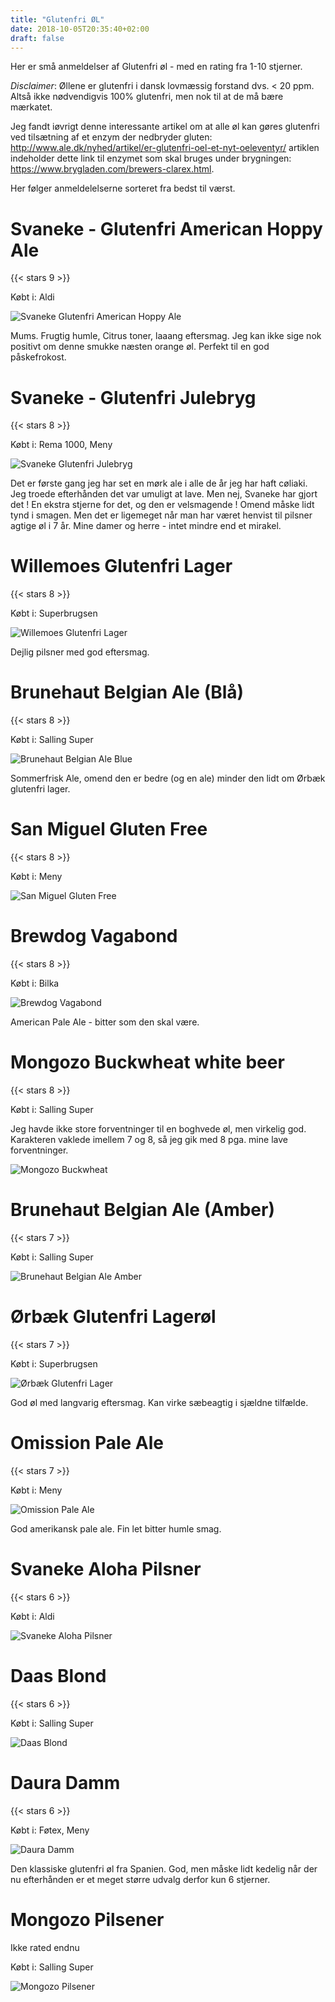 ```yaml
---
title: "Glutenfri ØL"
date: 2018-10-05T20:35:40+02:00
draft: false
---
```

Her er små anmeldelser af Glutenfri øl - med en rating fra 1-10 stjerner.

*Disclaimer*: Øllene er glutenfri i dansk lovmæssig forstand dvs. < 20 ppm.
Altså ikke nødvendigvis 100% glutenfri, men nok til at de må bære mærkatet.

Jeg fandt iøvrigt denne interessante artikel om at alle øl kan gøres glutenfri ved tilsætning af et enzym der nedbryder gluten:
<http://www.ale.dk/nyhed/artikel/er-glutenfri-oel-et-nyt-oeleventyr/> artiklen indeholder dette link til enzymet som skal bruges under 
brygningen: <https://www.brygladen.com/brewers-clarex.html>.

Her følger anmeldelelserne sorteret fra bedst til værst.


# Svaneke - Glutenfri American Hoppy Ale
{{< stars 9 >}}

Købt i: Aldi

![Svaneke Glutenfri American Hoppy Ale](images/beer/SvanekeHoppyAle.jpg)

Mums. Frugtig humle, Citrus toner, laaang eftersmag. Jeg kan ikke sige nok positivt om denne smukke næsten orange øl.
Perfekt til en god påskefrokost.

# Svaneke - Glutenfri Julebryg
{{< stars 8 >}}

Købt i: Rema 1000, Meny

![Svaneke Glutenfri Julebryg](images/beer/SvanekeGlutenfriJulebryg.jpg)

Det er første gang jeg har set en mørk ale i alle de år jeg har haft cøliaki. Jeg troede efterhånden det
var umuligt at lave. Men nej, Svaneke har gjort det ! En ekstra stjerne for det, og den er velsmagende ! Omend måske lidt tynd i smagen. Men det er ligemeget når man har været henvist til pilsner agtige øl i 7 år.
Mine damer og herre - intet mindre end et mirakel.

# Willemoes Glutenfri Lager
{{< stars 8 >}}

Købt i: Superbrugsen

![Willemoes Glutenfri Lager](images/beer/WillemoesLager.jpg)

Dejlig pilsner med god eftersmag. 

# Brunehaut Belgian Ale (Blå)
{{< stars 8 >}}

Købt i: Salling Super

![Brunehaut Belgian Ale Blue](images/beer/BrunehautBlue.jpg)

Sommerfrisk Ale, omend den er bedre (og en ale) minder den lidt om Ørbæk glutenfri lager.

# San Miguel Gluten Free
{{< stars 8 >}}

Købt i: Meny

![San Miguel Gluten Free](images/beer/SanMiguel.jpg)

# Brewdog Vagabond
{{< stars 8 >}}

Købt i: Bilka

![Brewdog Vagabond](images/beer/BrewDogVagabond.jpg)

American Pale Ale - bitter som den skal være. 

# Mongozo Buckwheat white beer
{{< stars 8 >}}

Købt i: Salling Super

Jeg havde ikke store forventninger til en boghvede øl, men virkelig god. Karakteren vaklede imellem 7 og 8, så jeg gik med 8 pga. mine lave forventninger.

![Mongozo Buckwheat](images/beer/MongozoBuckwheat.jpg)

# Brunehaut Belgian Ale (Amber)
{{< stars 7 >}}

Købt i: Salling Super

![Brunehaut Belgian Ale Amber](images/beer/Brunehaut.jpg)

# Ørbæk Glutenfri Lagerøl
{{< stars 7 >}}

Købt i: Superbrugsen

![Ørbæk Glutenfri Lager](images/beer/OerbaekLager.jpg)

God øl med langvarig eftersmag. Kan virke sæbeagtig i sjældne tilfælde.

# Omission Pale Ale
{{< stars 7 >}}

Købt i: Meny

![Omission Pale Ale](images/beer/OmissionPaleAle.jpg)

God amerikansk pale ale. Fin let bitter humle smag.

# Svaneke Aloha Pilsner
{{< stars 6 >}}

Købt i: Aldi

![Svaneke Aloha Pilsner](images/beer/SvanekeAlohaPilsner.jpg)

# Daas Blond
{{< stars 6 >}}

Købt i: Salling Super

![Daas Blond](images/beer/DaasBlonde.jpg)

# Daura Damm
{{< stars 6 >}}

Købt i: Føtex, Meny

![Daura Damm](images/beer/DauraDamm.jpg)

Den klassiske glutenfri øl fra Spanien. God, men måske lidt kedelig når der nu efterhånden er et meget større udvalg derfor kun 6 stjerner.

# Mongozo Pilsener
Ikke rated endnu

Købt i: Salling Super

![Mongozo Pilsener](images/beer/MongozoPilsener.jpg)

